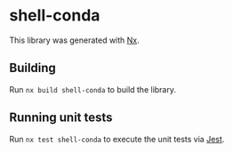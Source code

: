 # shell-conda

This library was generated with [Nx](https://nx.dev).

## Building

Run `nx build shell-conda` to build the library.

## Running unit tests

Run `nx test shell-conda` to execute the unit tests via [Jest](https://jestjs.io).
